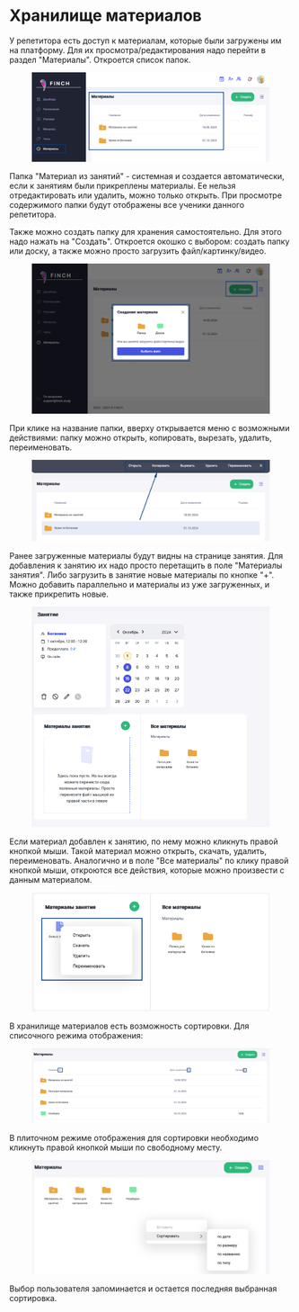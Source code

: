 # Хранилище материалов

У репетитора есть доступ к материалам, которые были загружены им на платформу. Для их просмотра/редактирования надо перейти в раздел "Материалы". Откроется список папок.&#x20;

<figure><img src="../.gitbook/assets/image (96).png" alt=""><figcaption></figcaption></figure>

Папка "Материал из занятий" - системная и создается автоматически, если к занятиям были прикреплены материалы. Ее нельзя отредактировать или удалить, можно только открыть. При просмотре содержимого папки будут отображены все ученики данного репетитора.

Также можно создать папку для хранения самостоятельно. Для этого надо нажать на "Создать". Откроется окошко с выбором: создать папку или доску, а также можно просто загрузить файл/картинку/видео.

<figure><img src="../.gitbook/assets/image (98).png" alt=""><figcaption></figcaption></figure>

При клике на название папки, вверху открывается меню с возможными действиями: папку можно открыть, копировать, вырезать, удалить, переименовать.

<figure><img src="../.gitbook/assets/image (97).png" alt=""><figcaption></figcaption></figure>

Ранее загруженные материалы будут видны на странице занятия. Для добавления к занятию их надо просто перетащить в поле "Материалы занятия". Либо загрузить в занятие новые материалы по кнопке "+". Можно добавить параллельно и материалы из уже загруженных, и также прикрепить новые.&#x20;

<figure><img src="../.gitbook/assets/image (99).png" alt=""><figcaption></figcaption></figure>

Если материал добавлен к занятию, по нему можно кликнуть правой кнопкой мыши. Такой материал можно открыть, скачать, удалить, переименовать. Аналогично и в поле "Все материалы" по клику правой кнопкой мыши, откроются все действия, которые можно произвести с данным материалом.&#x20;

<figure><img src="../.gitbook/assets/image (102).png" alt=""><figcaption></figcaption></figure>

В хранилище материалов есть возможность сортировки. Для списочного режима отображения:

<figure><img src="../.gitbook/assets/image (125).png" alt=""><figcaption></figcaption></figure>

В плиточном режиме отображения для сортировки необходимо кликнуть правой кнопкой мыши по свободному месту.

<figure><img src="../.gitbook/assets/image (126).png" alt=""><figcaption></figcaption></figure>

Выбор пользователя запоминается и остается последняя выбранная сортировка.
